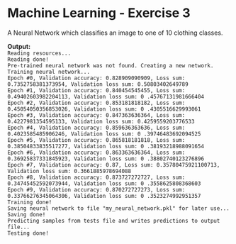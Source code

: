 # Machine Learning - Exercise 3
A Neural Network which classifies an image to one of 10 clothing classes.

**Output:**  
`Reading resources...  `  
`Reading done!`  
`Pre-trained neural network was not found. Creating a new network.`    
`Training neural network...`  
`Epoch #0, Validation accuracy: 0.828909090909, Loss sum: 0.7352758381373954, Validation loss sum: 0.50803402649789`    
`Epoch #1, Validation accuracy: 0.840454545455, Loss sum: 0.49402603982204113, Validation loss sum: 0
.45767131981666404`  
`Epoch #2, Validation accuracy: 0.853181818182, Loss sum: 0.45054050356853026, Validation loss sum: 0
.4305516629993061`  
`Epoch #3, Validation accuracy: 0.847363636364, Loss sum: 0.4227981354595133, Validation loss sum: 0.4259559203776533`  
`Epoch #4, Validation accuracy: 0.859636363636, Loss sum: 0.4023585485906246, Validation loss sum: 0
.39746483692094525`  
`Epoch #5, Validation accuracy: 0.865818181818, Loss sum: 0.38504833835517277, Validation loss sum: 0
.38193218988091654`  
`Epoch #6, Validation accuracy: 0.863363636364, Loss sum: 0.36925837331845923, Validation loss sum: 0
.38802740123276896`  
`Epoch #7, Validation accuracy: 0.87, Loss sum: 0.35780475921100713, Validation loss sum: 0.3661885978694088`  
`Epoch #8, Validation accuracy: 0.873727272727, Loss sum: 0.34745452592073944, Validation loss sum: 0
.3558625808368603`  
`Epoch #9, Validation accuracy: 0.870272727273, Loss sum: 0.33766276345064306, Validation loss sum: 0
.3523274992951357`  
`Training done!`  
`Saving neural network to file "my_neural_network.pkl" for later use...`  
`Saving done!`  
`Predicting samples from tests file and writes predictions to output file...`  
`Testing done!`  
